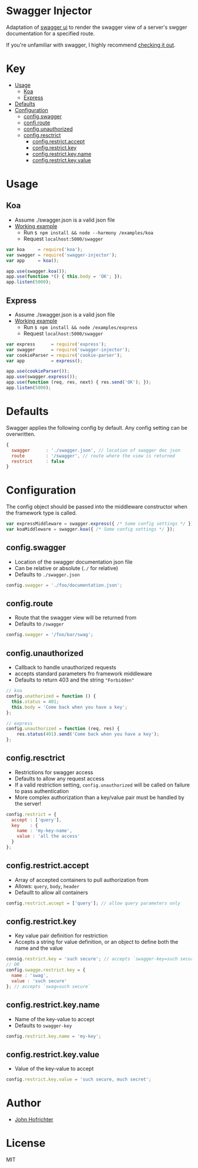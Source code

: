 # Swagger Injector

Adaptation of [swagger ui](https://github.com/swagger-api/swagger-ui) to render the swagger view of a server's swgger documentation for a specified route.

If you're unfamiliar with swagger, I highly recommend [checking it out](http://swagger.io/).

# Key

- [Usage](#usage)
  - [Koa](#koa)
  - [Express](#express)
- [Defaults](#defaults)
- [Configuration](#configuration)
  - [config.swagger](#configswagger)
  - [confi.route](#configroute)
  - [config.unauthorized](#configunauthorized)
  - [config.resctrict](#configrestrict)
    - [config.restrict.accept](#configrestrictaccept)
    - [config.restrict.key](#configrestrictkey)
    - [config.restrict.key.name](#configrestrictkeyname)
    - [config.restrict.key.value](#configrestrictkeyvalue)

# Usage

## Koa

* Assume ./swagger.json is a valid json file
* [Working example](/johnhof/swagger-injector/tree/master/examples/koa.js)
  * Run `$ npm install && node --harmony /examples/koa`
  * Request `localhost:5000/swagger`

```javascript
var koa     = require('koa');
var swagger = require('swagger-injector');
var app     = koa();

app.use(swagger.koa());
app.use(function *() { this.body = 'OK'; });
app.listen(5000);

```

## Express

* Assume ./swagger.json is a valid json file
* [Working example](/johnhof/swagger-injector/tree/master/examples/express.js)
  * Run `$ npm install && node /examples/express`
  * Request `localhost:5000/swagger`

```javascript
var express      = require('express');
var swagger      = require('swagger-injector');
var cookieParser = require('cookie-parser');
var app          = express();

app.use(cookieParser());
app.use(swagger.express());
app.use(function (req, res, next) { res.send('OK'); });
app.listen(5000);
```


# Defaults

Swagger applies the following config by default. Any config setting can be overwritten.

```javascript
{
  swagger      : './swagger.json', // location of swagger doc json
  route        : '/swagger', // route where the view is returned
  restrict     : false
}
```

# Configuration

The config object should be passed into the middleware constructor when the framework type is called.

```javascript
var expressMiddleware = swagger.express({ /* Some config settings */ });
var koaMiddleware = swagger.koa({ /* Some config settings */ });
```

## config.swagger

- Location of the swagger documentation json file
- Can be relative or absolute (`./` for relative)
- Defaults to `./swagger.json`

```javascript
config.swagger = './foo/documentation.json';
```

## config.route

- Route that the swagger view will be returned from
- Defaults to `/swagger`

```javascript
config.swagger = '/foo/bar/swag';
```

## config.unauthorized

- Callback to handle unauthorized requests
- accepts standard parameters fro framework middleware
- Defaults to return 403 and the string `"Forbidden"`

```javascript
// koa
config.unathorized = function () {
  this.status = 401;
  this.body = 'Come back when you have a key';
};

// express
config.unauthorized = function (req, res) {
    res.status(401).send('Come back when you have a key');
};
```

## config.resctrict

- Restrictions for swagger access
- Defaults to allow any request access
- If a valid restriction setting, `config.unauthorized` will be called on failure to pass authentication
- More complex authorization than a key/value pair must be handled by the server!

```javascript
config.restrict = {
  accept : ['query'],
  key    : {
    name : 'my-key-name',
    value : 'all the access'
  }
};
```

## config.restrict.accept

- Array of accepted containers to pull authorization from
- Allows: `query`, `body`, `header`
- Defaullt to allow all containers

```javascript
config.restrict.accept = ['query']; // allow query parameters only
```
## config.restrict.key

- Key value pair definition for restriction
- Accepts a string for value definition, or an object to define both the name and the value

```javascript
consig.restrict.key = 'such secure'; // accepts `swagger-key=such secure`
// OR
config.swagge.restrict.key = {
  name : 'swag',
  value : 'such secure'
}; // accepts `swag=such secure`
```

## config.restrict.key.name

- Name of the key-value to accept
- Defaults to `swagger-key`

```javascript
config.restrict.key.name = 'my-key';
```

## config.restrict.key.value

- Value of the key-value to accept

```javascript
config.restrict.key.value = 'such secure, much secret';
```

# Author

  - [John Hofrichter](https://github.com/johnhof)

# License

  MIT
